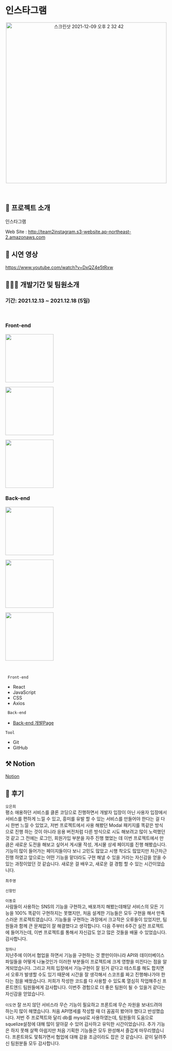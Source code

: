 # 인스타그램

<p align="center"><img width="500"  alt="스크린샷 2021-12-09 오후 2 32 42" src="https://sightmap.co.kr/wp-content/uploads/sites/2/2021/05/instagram.jpg">
 </p>

</br>

## 🤷 프로젝트 소개

 <p> 인스타그램 </p>
  
  Web Site : http://team2instagram.s3-website.ap-northeast-2.amazonaws.com
</br>

## 🎥 시연 영상

https://www.youtube.com/watch?v=DxQZ4e5tRxw<br>

## 🧑🏼‍💻 개발기간 및 팀원소개

### 기간: 2021.12.13 ~ 2021.12.18 (5일)

</br>

### Front-end

   <p><a href="https://github.com/eundol0519" target="_blank"><img width="150"  src="https://img.shields.io/static/v1?label=React&message=오은희&color=61dafb&style=for-the-badge&>"/></a></p>
   <p><a href="https://github.com/cwd3469" target="_blank"><img width="150"  src="https://img.shields.io/static/v1?label=React&message=최주영&color=61dafb&style=for-the-badge&>"/></a></p>
   <p><a href="https://github.com/ssinking91" target="_blank"><img width="150"  src="https://img.shields.io/static/v1?label=React&message=신항민&color=61dafb&style=for-the-badge&>"/></a></p>
   
  
### Back-end
<p><a href="https://github.com/TnIoP" target="_blank"><img width="150"  src="https://img.shields.io/static/v1?label=Node.js&message=이동호&color=08CE5D&style=for-the-badge&>"/></a></p>
   <p><a href="https://github.com/hana-j" target="_blank"><img width="150"  src="https://img.shields.io/static/v1?label=Node.js&message=정하나&color=08CE5D&style=for-the-badge&>"/></a></p>
   <p><a href="https://github.com/doyeon8621" target="_blank"><img width="150"  src="https://img.shields.io/static/v1?label=Node.js&message=이도연&color=08CE5D&style=for-the-badge&>"/></a></p>

</br>

<code> Front-end </code>

- React
- JavaScript
- CSS
- Axios

<code> Back-end </code>

- [Back-end 개발Page](https://github.com/TnIoP/BE_instagram_clone.git)

<code>Tool</code>

- Git
- GitHub

## ⚒️ Notion

[Notion](https://www.notion.so/ccfb34c041e444b29d05923414f38cbe?v=b548d83b8ded4c05b882023e3af88e90)

## 📝 후기

<code>오은희</code><br> 평소 애용하던 서비스를 클론 코딩으로 진행하면서 개발자 입장이 아닌 사용자 입장에서 서비스를 편하게 느낄 수 있고, 흥미를 유발 할 수 있는 서비스를 만들어야 한다는 걸 다시 한번 느낄 수 있었고, 저번 프로젝트에서 사용 해봤던 Modal 패키지를 똑같은 방식으로 진행 하는 것이 아니라 응용 버전처럼 다른 방식으로 시도 해보려고 많이 노력했던 것 같고 그 전에는 로그인, 회원가입 부분을 자주 진행 했었는 데 이번 프로젝트에서 만큼은 새로운 도전을 해보고 싶어서 게시물 작성, 게시물 상세 페이지를 진행 해봤습니다. 기능이 많이 들어가는 페이지들이다 보니 고민도 많았고 시행 착오도 많았지만 차근차근 진행 하였고 앞으로는 어떤 기능을 맡더라도 구현 해낼 수 있을 거라는 자신감을 얻을 수 있는 과정이었던 것 같습니다. 새로운 걸 배우고, 새로운 걸 경험 할 수 있는 시간이었습니다.

<code>최주영</code><br>

<code>신항민</code><br>

<code>이동호</code><br> 사람들이 사용하는 SNS의 기능을 구현하고, 배포까지 해봤는데해당 서비스의 모든 기능을 100% 똑같이 구현하지는 못했지만, 처음 설계한 기능들은 모두 구현을 해서 만족스러운 프로젝트였습니다. 기능들을 구현하는 과정에서 크고작은 오류들이 있었지만, 팀원들과 함께 큰 문제없이 잘 해결했다고 생각합니다. 다음 주부터 6주간 실전 프로젝트에 들어가는데, 이번 프로젝트를 통해서 자신감도 얻고 많은 것들을 배울 수 있었습니다. 감사합니다.

<code>정하나</code><br> 지난주에 이어서 협업을 하면서 기능을 구현하는 것 뿐만이아니라 API와 데이터베이스 파일들을 어떻게 나눌것인가 이러한 부분들이 프로젝트에 크게 영향을 미친다는 점을 알게되었습니다. 그리고 저희 입장에서 기능구현이 잘 된거 같다고 테스트를 해도 합치면서 오류가 발생할 수도 있기 때문에 시간을 잘 생각해서 스코프를 짜고 진행해나가야 한다는 점을 배웠습니다. 저희가 작성한 코드를 다 사용할 수 있도록 열심히 작업해주신 프론트엔드 팀원들에게 감사합니다. 이번주 경험으로 더 좋은 팀원이 될 수 있을거 같다는 자신감을 얻었습니다.

<code>이도연</code> 잘 쓰지 않던 서비스라 무슨 기능이 필요하고 프론트에 무슨 자원을 보내드려야 하는지 많이 헤맸습니다. 처음 API명세를 작성할 때 더 꼼꼼히 봤어야 했다고 반성했습니다. 저번 주 프로젝트와 달리 db를 mysql로 사용하였는데, 팀원들의 도움으로 squelize설정에 대해 많이 알아갈 수 있어 감사하고 유익한 시간이었습니다. 추가 기능은 하지 못해 살짝 아쉽지만 처음 기획한 기능들은 모두 완성해서 즐겁게 마무리했습니다. 프론트와도 맟춰가면서 협업에 대해 감을 조금이라도 잡은 것 같습니다. 같이 달려주신 팀원분들 모두 감사합니다.
